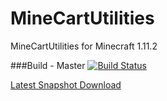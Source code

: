 # MineCartUtilities
MineCartUtilities for Minecraft 1.11.2

###Build - Master
[![Build Status](http://build.terratex.eu:8080/job/MC/job/master/badge/icon)](http://build.terratex.eu:8080/job/MC/job/master/)

[Latest Snapshot Download](http://build.terratex.eu:8080/job/MC/job/master/lastSuccessfulBuild/artifact/target/)
